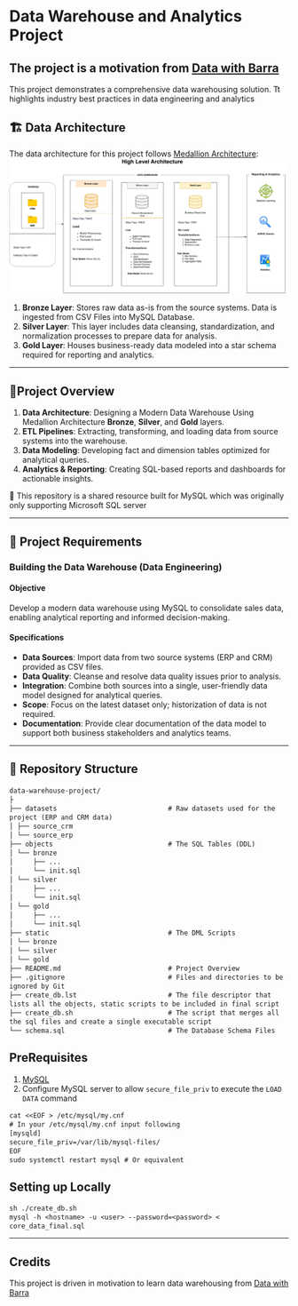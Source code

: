 # Data Warehouse and Analytics Project

## The project is a motivation from [Data with Barra](https://www.youtube.com/watch?v=9GVqKuTVANE&list=PLNcg_FV9n7qaUWeyUkPfiVtMbKlrfMqA8)

This project demonstrates a comprehensive data warehousing solution. Tt highlights industry best practices in data engineering and analytics

## 🏗️ Data Architecture

The data architecture for this project follows [Medallion Architecture](https://www.databricks.com/glossary/medallion-architecture):
![Data Architecture](docs/Medallion-Architecture.png)
1. **Bronze Layer**: Stores raw data as-is from the source systems. Data is ingested from CSV Files into MySQL Database.
2. **Silver Layer**: This layer includes data cleansing, standardization, and normalization processes to prepare data for analysis.
3. **Gold Layer**: Houses business-ready data modeled into a star schema required for reporting and analytics.

---

## 📖Project Overview

1. **Data Architecture**: Designing a Modern Data Warehouse Using Medallion Architecture **Bronze**, **Silver**, and **Gold** layers.
2. **ETL Pipelines**: Extracting, transforming, and loading data from source systems into the warehouse.
3. **Data Modeling**: Developing fact and dimension tables optimized for analytical queries.
4. **Analytics & Reporting**: Creating SQL-based reports and dashboards for actionable insights.

🎯 This repository is a shared resource built for MySQL which was originally only supporting Microsoft SQL server

---

## 🚀 Project Requirements

### Building the Data Warehouse (Data Engineering)

#### Objective
Develop a modern data warehouse using MySQL to consolidate sales data, enabling analytical reporting and informed decision-making.

#### Specifications
- **Data Sources**: Import data from two source systems (ERP and CRM) provided as CSV files.
- **Data Quality**: Cleanse and resolve data quality issues prior to analysis.
- **Integration**: Combine both sources into a single, user-friendly data model designed for analytical queries.
- **Scope**: Focus on the latest dataset only; historization of data is not required.
- **Documentation**: Provide clear documentation of the data model to support both business stakeholders and analytics teams.

---

## 📂 Repository Structure
```
data-warehouse-project/
├
├── datasets                            # Raw datasets used for the project (ERP and CRM data)
│ ├── source_crm
│ └── source_erp
├── objects                             # The SQL Tables (DDL)
│ └── bronze
│     ├── ...
│     └── init.sql
│ └── silver
│     ├── ...
│     └── init.sql
│ └── gold
│     ├── ...
│     └── init.sql
├── static                              # The DML Scripts
│ └── bronze
│ └── silver
│ └── gold
├── README.md                           # Project Overview
├── .gitignore                          # Files and directories to be ignored by Git
├── create_db.lst                       # The file descriptor that lists all the objects, static scripts to be included in final script
├── create_db.sh                        # The script that merges all the sql files and create a single executable script
└── schema.sql                          # The Database Schema Files
```

## PreRequisites
1. [MySQL](https://dev.mysql.com/downloads/)
2. Configure MySQL server to allow `secure_file_priv` to execute the `LOAD DATA` command

```shell
cat <<EOF > /etc/mysql/my.cnf
# In your /etc/mysql/my.cnf input following
[mysqld]
secure_file_priv=/var/lib/mysql-files/
EOF
sudo systemctl restart mysql # Or equivalent
```

## Setting up Locally
```shell
sh ./create_db.sh
mysql -h <hostname> -u <user> --password=<password> < core_data_final.sql
```
---

## Credits
This project is driven in motivation to learn data warehousing from [Data with Barra](https://www.youtube.com/watch?v=9GVqKuTVANE&list=PLNcg_FV9n7qaUWeyUkPfiVtMbKlrfMqA8) 
